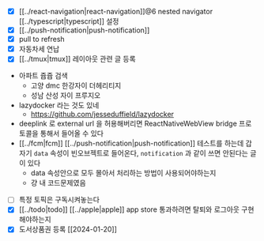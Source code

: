 - [X] [[../react-navigation|react-navigation]]@6 nested navigator [[../typescript|typescript]] 설정
- [X] [[../push-notification|push-notification]]
- [X] pull to refresh
- [X] 자동차세 연납
- [X] [[../tmux|tmux]] 레이아웃 관련 글 등록
- 아파트 쥽쥽 검색
  - 고양 dmc 한강자이 더헤리티지
  - 성남 산성 자이 프루지오
- lazydocker 라는 것도 있네
  + https://github.com/jesseduffield/lazydocker
- deeplink 로 external url 을 허용해버리면 ReactNativeWebView bridge 프로토콜을 통해서 들어올 수 있다
- [[../fcm|fcm]] [[../push-notification|push-notification]] 테스트를 하는데 갑자기 `data` 속성이 빈오브젝트로 들어온다,  `notification` 과 같이 쓰면 안된다는 글이 있다
  - data 속성안으로 모두 몰아서 처리하는 방법이 사용되어야하는지
  - 걍 내 코드문제였음
- [ ] 특정 토픽은 구독시켜놓는다
- [X] [[../todo|todo]] [[../apple|apple]] app store 통과하려면 탈퇴와 로그아웃 구현해야하는지 
- [X] 도서상품권 등록 [[2024-01-20]]
